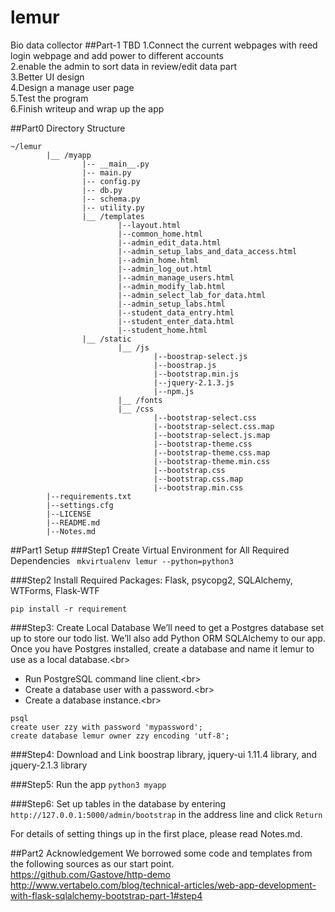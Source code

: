 # lemur
Bio data collector
##Part-1 TBD
1.Connect the current webpages with reed login webpage and add power to different accounts<br>
2.enable the admin to sort data in review/edit data part<br> 
3.Better UI design<br>
4.Design a manage user page<br>
5.Test the program<br> 
6.Finish writeup and wrap up the app<br>

##Part0 Directory Structure
```
~/lemur
        |__ /myapp
                |-- __main__.py
                |-- main.py
                |-- config.py
                |-- db.py
                |-- schema.py
                |-- utility.py
                |__ /templates
                        |--layout.html
                        |--common_home.html
                        |--admin_edit_data.html                    
                        |--admin_setup_labs_and_data_access.html
                        |--admin_home.html                                       
                        |--admin_log_out.html                                     
                        |--admin_manage_users.html                 
                        |--admin_modify_lab.html                   
                        |--admin_select_lab_for_data.html          
                        |--admin_setup_labs.html  
                        |--student_data_entry.html  
                        |--student_enter_data.html  
                        |--student_home.html
                |__ /static
                        |__ /js
                                |--boostrap-select.js
                                |--boostrap.js
                                |--bootstrap.min.js
                                |--jquery-2.1.3.js
                                |--npm.js
                        |__ /fonts
                        |__ /css
                                |--bootstrap-select.css   
                                |--bootstrap-select.css.map
                                |--bootstrap-select.js.map
                                |--bootstrap-theme.css
                                |--bootstrap-theme.css.map
                                |--bootstrap-theme.min.css
                                |--bootstrap.css
                                |--bootstrap.css.map
                                |--bootstrap.min.css                     
        |--requirements.txt
        |--settings.cfg 
        |--LICENSE
        |--README.md
        |--Notes.md

```
##Part1 Setup
###Step1 Create Virtual Environment for All Required Dependencies
``` mkvirtualenv lemur --python=python3```

###Step2 Install Required Packages: Flask, psycopg2, SQLAlchemy, WTForms, Flask-WTF
```
pip install -r requirement
```

###Step3: Create Local Database
We’ll need to get a Postgres database set up to store our todo list. We’ll also add Python ORM SQLAlchemy to our app. Once you have Postgres installed, create a database and name it lemur to use as a local database.<br\>
* Run PostgreSQL command line client.<br\>
* Create a database user with a password.<br\>
* Create a database instance.<br\>

```
psql
create user zzy with password 'mypassword';
create database lemur owner zzy encoding 'utf-8'; 
```

###Step4: Download and Link boostrap library, jquery-ui 1.11.4 library, and jquery-2.1.3 library

###Step5: Run the app `python3 myapp`

###Step6: Set up tables in the database by entering `http://127.0.0.1:5000/admin/bootstrap` in the address line and click `Return`

For details of setting things up in the first place, please read Notes.md.<br/>

##Part2 Acknowledgement
We borrowed some code and templates from the following sources as our start point.<br/>
https://github.com/Gastove/http-demo
http://www.vertabelo.com/blog/technical-articles/web-app-development-with-flask-sqlalchemy-bootstrap-part-1#step4
